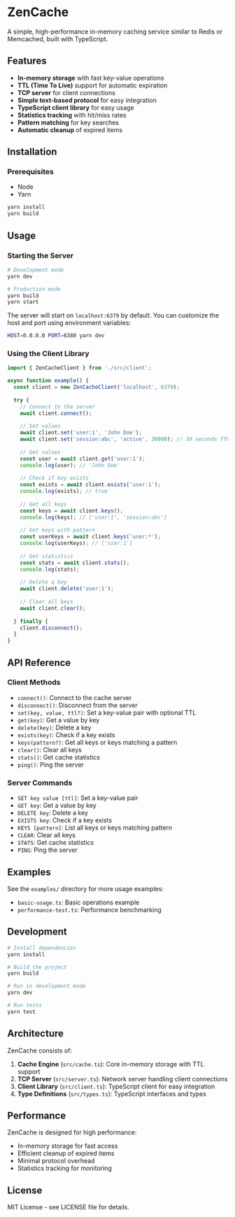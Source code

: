 # ZenCache

A simple, high-performance in-memory caching service similar to Redis or Memcached, built with TypeScript.

## Features

- **In-memory storage** with fast key-value operations
- **TTL (Time To Live)** support for automatic expiration
- **TCP server** for client connections
- **Simple text-based protocol** for easy integration
- **TypeScript client library** for easy usage
- **Statistics tracking** with hit/miss rates
- **Pattern matching** for key searches
- **Automatic cleanup** of expired items

## Installation

### Prerequisites
- Node 
- Yarn

```bash
yarn install
yarn build
```

## Usage

### Starting the Server

```bash
# Development mode
yarn dev

# Production mode
yarn build
yarn start
```

The server will start on `localhost:6379` by default. You can customize the host and port using environment variables:

```bash
HOST=0.0.0.0 PORT=6380 yarn dev
```

### Using the Client Library

```typescript
import { ZenCacheClient } from './src/client';

async function example() {
  const client = new ZenCacheClient('localhost', 6379);
  
  try {
    // Connect to the server
    await client.connect();
    
    // Set values
    await client.set('user:1', 'John Doe');
    await client.set('session:abc', 'active', 30000); // 30 seconds TTL
    
    // Get values
    const user = await client.get('user:1');
    console.log(user); // 'John Doe'
    
    // Check if key exists
    const exists = await client.exists('user:1');
    console.log(exists); // true
    
    // Get all keys
    const keys = await client.keys();
    console.log(keys); // ['user:1', 'session:abc']
    
    // Get keys with pattern
    const userKeys = await client.keys('user:*');
    console.log(userKeys); // ['user:1']
    
    // Get statistics
    const stats = await client.stats();
    console.log(stats);
    
    // Delete a key
    await client.delete('user:1');
    
    // Clear all keys
    await client.clear();
    
  } finally {
    client.disconnect();
  }
}
```

## API Reference

### Client Methods

- `connect()`: Connect to the cache server
- `disconnect()`: Disconnect from the server
- `set(key, value, ttl?)`: Set a key-value pair with optional TTL
- `get(key)`: Get a value by key
- `delete(key)`: Delete a key
- `exists(key)`: Check if a key exists
- `keys(pattern?)`: Get all keys or keys matching a pattern
- `clear()`: Clear all keys
- `stats()`: Get cache statistics
- `ping()`: Ping the server

### Server Commands

- `SET key value [ttl]`: Set a key-value pair
- `GET key`: Get a value by key
- `DELETE key`: Delete a key
- `EXISTS key`: Check if a key exists
- `KEYS [pattern]`: List all keys or keys matching pattern
- `CLEAR`: Clear all keys
- `STATS`: Get cache statistics
- `PING`: Ping the server

## Examples

See the `examples/` directory for more usage examples:

- `basic-usage.ts`: Basic operations example
- `performance-test.ts`: Performance benchmarking

## Development

```bash
# Install dependencies
yarn install

# Build the project
yarn build

# Run in development mode
yarn dev

# Run tests
yarn test
```

## Architecture

ZenCache consists of:

1. **Cache Engine** (`src/cache.ts`): Core in-memory storage with TTL support
2. **TCP Server** (`src/server.ts`): Network server handling client connections
3. **Client Library** (`src/client.ts`): TypeScript client for easy integration
4. **Type Definitions** (`src/types.ts`): TypeScript interfaces and types

## Performance

ZenCache is designed for high performance:

- In-memory storage for fast access
- Efficient cleanup of expired items
- Minimal protocol overhead
- Statistics tracking for monitoring

## License

MIT License - see LICENSE file for details.
